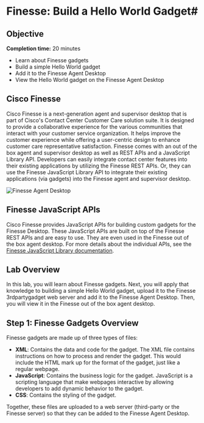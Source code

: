 # Finesse: Build a Hello World Gadget#

## Objective ##

**Completion time:** 20 minutes

* Learn about Finesse gadgets
* Build a simple Hello World gadget
* Add it to the Finesse Agent Desktop
* View the Hello World gadget on the Finesse Agent Desktop

## Cisco Finesse
Cisco Finesse is a next-generation agent and supervisor desktop that is part of Cisco's Contact Center Customer Care solution suite. It is designed to provide a collaborative experience for the various communities that interact with your customer service organization. It helps improve the customer experience while offering a user-centric design to enhance customer care representative satisfaction. Finesse comes with an out of the box agent and supervisor desktop as well as REST APIs and a JavaScript Library API. Developers can easily integrate contact center features into their existing applications by utilizing the Finesse REST APIs. Or, they can use the Finesse JavaScript Library API to integrate their existing applications (via gadgets) into the Finesse agent and supervisor desktop.

![Finesse Agent Desktop](/posts/files/finesse-hello-world-gadget/assets/images/finesse-agent-desktop.jpg)

## Finesse JavaScript APIs
Cisco Finesse provides JavaScript APIs for building custom gadgets for the Finesse Desktop. These JavaScript APIs are built on top of the Finesse REST APIs and are easy to use. They are even used in the Finesse out of the box agent desktop. For more details about the individual APIs, see the <a href="https://developer.cisco.com/docs/finesse/#javascript-library" target="_blank">Finesse JavaScript Library documentation</a>.

## Lab Overview
In this lab, you will learn about Finesse gadgets. Next, you will apply that knowledge to building a simple Hello World gadget, upload it to the Finesse 3rdpartygadget web server and add it to the Finesse Agent Desktop. Then, you will view it in the Finesse out of the box agent desktop.

## Step 1: Finesse Gadgets Overview
Finesse gadgets are made up of three types of files:

* **XML**: Contains the data and code for the gadget. The XML file contains instructions on how to process and render the gadget. This would include the HTML mark up for the format of the gadget, just like a regular webpage.
* **JavaScript**: Contains the business logic for the gadget. JavaScript is a scripting language that make webpages interactive by allowing developers to add dynamic behavior to the gadget.
* **CSS**: Contains the styling of the gadget.

Together, these files are uploaded to a web server (third-party or the Finesse server) so that they can be added to the Finesse Agent Desktop.